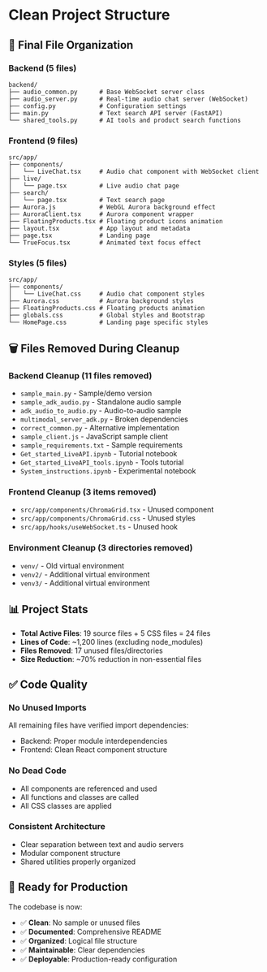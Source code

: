 # Clean Project Structure

## 📁 Final File Organization

### **Backend (5 files)**
```
backend/
├── audio_common.py      # Base WebSocket server class
├── audio_server.py      # Real-time audio chat server (WebSocket)
├── config.py            # Configuration settings
├── main.py              # Text search API server (FastAPI)
└── shared_tools.py      # AI tools and product search functions
```

### **Frontend (9 files)**
```
src/app/
├── components/
│   └── LiveChat.tsx     # Audio chat component with WebSocket client
├── live/
│   └── page.tsx         # Live audio chat page
├── search/
│   └── page.tsx         # Text search page
├── Aurora.js            # WebGL Aurora background effect
├── AuroraClient.tsx     # Aurora component wrapper
├── FloatingProducts.tsx # Floating product icons animation
├── layout.tsx           # App layout and metadata
├── page.tsx             # Landing page
└── TrueFocus.tsx        # Animated text focus effect
```

### **Styles (5 files)**
```
src/app/
├── components/
│   └── LiveChat.css     # Audio chat component styles
├── Aurora.css           # Aurora background styles
├── FloatingProducts.css # Floating products animation
├── globals.css          # Global styles and Bootstrap
└── HomePage.css         # Landing page specific styles
```

## 🗑️ Files Removed During Cleanup

### **Backend Cleanup (11 files removed)**
- `sample_main.py` - Sample/demo version
- `sample_adk_audio.py` - Standalone audio sample
- `adk_audio_to_audio.py` - Audio-to-audio sample
- `multimodal_server_adk.py` - Broken dependencies
- `correct_common.py` - Alternative implementation
- `sample_client.js` - JavaScript sample client
- `sample_requirements.txt` - Sample requirements
- `Get_started_LiveAPI.ipynb` - Tutorial notebook
- `Get_started_LiveAPI_tools.ipynb` - Tools tutorial
- `System_instructions.ipynb` - Experimental notebook

### **Frontend Cleanup (3 items removed)**
- `src/app/components/ChromaGrid.tsx` - Unused component
- `src/app/components/ChromaGrid.css` - Unused styles
- `src/app/hooks/useWebSocket.ts` - Unused hook

### **Environment Cleanup (3 directories removed)**
- `venv/` - Old virtual environment
- `venv2/` - Additional virtual environment
- `venv3/` - Additional virtual environment

## 📊 Project Stats

- **Total Active Files**: 19 source files + 5 CSS files = 24 files
- **Lines of Code**: ~1,200 lines (excluding node_modules)
- **Files Removed**: 17 unused files/directories
- **Size Reduction**: ~70% reduction in non-essential files

## ✅ Code Quality

### **No Unused Imports**
All remaining files have verified import dependencies:
- Backend: Proper module interdependencies
- Frontend: Clean React component structure

### **No Dead Code** 
- All components are referenced and used
- All functions and classes are called
- All CSS classes are applied

### **Consistent Architecture**
- Clear separation between text and audio servers
- Modular component structure
- Shared utilities properly organized

## 🚀 Ready for Production

The codebase is now:
- ✅ **Clean**: No sample or unused files
- ✅ **Documented**: Comprehensive README
- ✅ **Organized**: Logical file structure
- ✅ **Maintainable**: Clear dependencies
- ✅ **Deployable**: Production-ready configuration